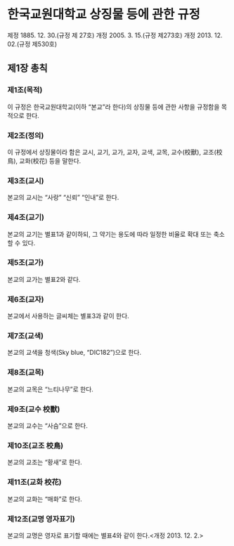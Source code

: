 # 한국교원대학교 상징물 등에 관한 규정

제정 1885. 12. 30.(규정 제 27호)
개정 2005. 3. 15.(규정 제273호)
개정 2013. 12. 02.(규정 제530호)

## 제1장 총칙

### 제1조(목적)

이 규정은 한국교원대학교(이하 “본교”라 한다)의 상징물 등에 관한 사항을 규정함을 목적으로 한다.

### 제2조(정의)

이 규정에서 상징물이라 함은 교시, 교기, 교가, 교자, 교색, 교목, 교수(校獸), 교조(校鳥), 교화(校花) 등을 말한다.

### 제3조(교시)

본교의 교시는 “사랑” “신뢰” “인내”로 한다.

### 제4조(교기)

본교의 교기는 별표1과 같이하되, 그 약기는 용도에 따라 일정한 비율로 확대 또는 축소할 수 있다.

### 제5조(교가)

본교의 교가는 별표2와 같다.

### 제6조(교자)

본교에서 사용하는 글씨체는 별표3과 같이 한다.

### 제7조(교색)

본교의 교색을 청색(Sky blue, “DIC182”)으로 한다.

### 제8조(교목)

본교의 교목은 “느티나무”로 한다.

### 제9조(교수 校獸)

본교의 교수는 “사슴”으로 한다.

### 제10조(교조 校鳥)

본교의 교조는 “황새”로 한다.

### 제11조(교화 校花)

본교의 교화는 “매화”로 한다.

### 제12조(교명 영자표기)

본교의 교명은 영자로 표기할 때에는 별표4와 같이 한다.<개정 2013. 12. 2.>
